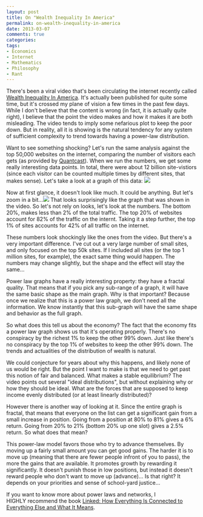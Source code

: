 ```yaml
---
layout: post
title: On "Wealth Inequality In America"
permalink: on-wealth-inequality-in-america
date: 2013-03-07
comments: true
categories:
tags:
- Economics
- Internet
- Mathematics
- Philosophy
- Rant
---
```


There's been a viral video that's been circulating the internet recently called [Wealth Inequality In America](https://www.youtube.com/watch?feature=player_embedded&v=QPKKQnijnsM). It's actually been published for quite some time, but it's crossed my plane of vision a few times in the past few days. While I don't believe that the content is wrong (in fact, it is actually quite right), I believe that the point the video makes and how it makes it are both misleading. The video tends to imply some nefarious plot to keep the poor down. But in reality, all it is showing is the natural tendency for any system of sufficient complexity to trend towards having a power-law distribution. 

Want to see something shocking? Let's run the same analysis against the top 50,000 websites on the internet, comparing the number of visitors each gets (as provided by [Quantcast](http://www.quantcast.com/top-sites/US)). When we run the numbers, we get some really interesting data points. In total, there were about 12 billion site-vistiors (since each visitor can be counted multiple times by different sites, that makes sense). Let's take a look at a graph of this data:
[![](http://1.bp.blogspot.com/-bHzTtNi4o4g/UTiyYUF7kII/AAAAAAAAFNI/dm-XvMG6CFw/s320/websites_graph.png)](http://1.bp.blogspot.com/-bHzTtNi4o4g/UTiyYUF7kII/AAAAAAAAFNI/dm-XvMG6CFw/s1600/websites_graph.png)

Now at first glance, it doesn't look like much. It could be anything. But let's zoom in a bit...[![](http://3.bp.blogspot.com/-TyTlj_W5fMc/UTizzxagaGI/AAAAAAAAFNQ/q8x9bUP-__8/s320/websites_graph2.png)](http://3.bp.blogspot.com/-TyTlj_W5fMc/UTizzxagaGI/AAAAAAAAFNQ/q8x9bUP-__8/s1600/websites_graph2.png)
That looks surprisingly like the graph that was shown in the video. So let's not rely on looks, let's look at the numbers. The bottom 20%, makes less than 2% of the total traffic. The top 20% of websites account for 82% of the traffic on the internt. Taking it a step further, the top 1% of sites accounts for 42% of all traffic on the internet.

These numbers look shockingly like the ones from the video. But there's a very important difference. I've cut out a very large number of small sites, and only focused on the top 50k sites. If I included all sites (or the top 1 million sites, for example), the exact same thing would happen. The numbers may change slightly, but the shape and the effect will stay the same...

Power law graphs have a really interesting property: they have a fractal quality. That means that if you pick any sub-range of a graph, it will have the same basic shape as the main graph. Why is that important? Because once we realize that this is a power law graph, we don't need all the information. We know instantly that this sub-graph will have the same shape and behavior as the full graph.

So what does this tell us about the economy? The fact that the economy fits a power law graph shows us that it's operating properly. There's no conspiracy by the richest 1% to keep the other 99% down. Just like there's no conspiracy by the top 1% of websites to keep the other 99% down. The trends and actualities of the distribution of wealth is natural. 


We could conjecture for years about why this happens, and likely none of us would be right. But the point I want to make is that we need to get past this notion of fair and balanced. What makes a stable equilibrium? The video points out several "ideal distributions", but without explaining why or how they should be ideal. What are the forces that are supposed to keep income evenly distributed (or at least linearly distributed)? 


However there is another way of looking at it. Since the entire graph is fractal, that means that everyone on the list can get a significant gain from a small increase in position. Going from a position at 80% to 81% gives a 6% return. Going from 20% to 21% (bottom 20% up one slot) gives a 2.5% return. So what does that mean?

This power-law model favors those who try to advance themselves. By moving up a fairly small amount you can get good gains. The harder it is to move up (meaning that there are fewer people infront of you to pass), the more the gains that are available. It promotes growth by rewarding it significantly. It doesn't punish those in low positions, but instead it doesn't reward people who don't want to move up (advance)... Is that right? It depends on your priorities and sense of school-yard justice...

If you want to know more about power laws and networks, I HIGHLY recommend the book [Linked: How Everything Is Connected to Everything Else and What It Means](http://www.amazon.com/Linked-Everything-Connected-Else-Means/dp/0452284392).